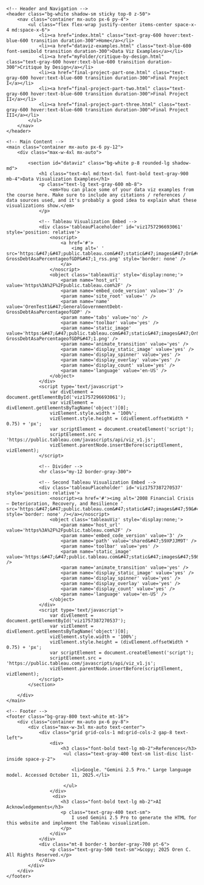 <html lang="en">
<head>
    <meta charset="UTF-8">
    <meta name="viewport" content="width=device-width, initial-scale=1.0">
    <title>Data Viz Examples - TSWD Portfolio</title>
    <script src="https://cdn.tailwindcss.com"></script>
    <link rel="preconnect" href="https://fonts.googleapis.com">
    <link rel="preconnect" href="https://fonts.gstatic.com" crossorigin>
    <link href="https://fonts.googleapis.com/css2?family=Inter:wght@400;500;600;700&display=swap" rel="stylesheet">
    <style>
        body {
            font-family: 'Inter', sans-serif;
        }
    </style>
</head>
<body class="bg-gray-50 text-gray-800">

    <!-- Header and Navigation -->
    <header class="bg-white shadow-sm sticky top-0 z-50">
        <nav class="container mx-auto px-6 py-4">
            <ul class="flex flex-wrap justify-center items-center space-x-4 md:space-x-6">
                <li><a href="index.html" class="text-gray-600 hover:text-blue-600 transition duration-300">Home</a></li>
                <li><a href="dataviz-examples.html" class="text-blue-600 font-semibold transition duration-300">Data Viz Examples</a></li>
                <li><a href="myFolder/critique-by-design.html" class="text-gray-600 hover:text-blue-600 transition duration-300">Critique by Design</a></li>
                <li><a href="final-project-part-one.html" class="text-gray-600 hover:text-blue-600 transition duration-300">Final Project I</a></li>
                <li><a href="final-project-part-two.html" class="text-gray-600 hover:text-blue-600 transition duration-300">Final Project II</a></li>
                <li><a href="final-project-part-three.html" class="text-gray-600 hover:text-blue-600 transition duration-300">Final Project III</a></li>
            </ul>
        </nav>
    </header>

    <!-- Main Content -->
    <main class="container mx-auto px-6 py-12">
        <div class="max-w-4xl mx-auto">

            <section id="dataviz" class="bg-white p-8 rounded-lg shadow-md">
                <h1 class="text-4xl md:text-5xl font-bold text-gray-900 mb-4">Data Visualization Examples</h1>
                <p class="text-lg text-gray-600 mb-8">
                    <em>You can place some of your data viz examples from the course here. Make sure to include any citations / references / data sources used, and it's probably a good idea to explain what these visualizations show.</em>
                </p>

                <!-- Tableau Visualization Embed -->
                <div class='tableauPlaceholder' id='viz1757296693061' style='position: relative'>
                    <noscript>
                        <a href='#'>
                            <img alt=' ' src='https:&#47;&#47;public.tableau.com&#47;static&#47;images&#47;Or&#47;OrenTest1&#47;GeneralGovernmentDebt-GrossDebtAsaPercentageofGDP&#47;1_rss.png' style='border: none' />
                        </a>
                    </noscript>
                    <object class='tableauViz' style='display:none;'>
                        <param name='host_url' value='https%3A%2F%2Fpublic.tableau.com%2F' />
                        <param name='embed_code_version' value='3' />
                        <param name='site_root' value='' />
                        <param name='name' value='OrenTest1&#47;GeneralGovernmentDebt-GrossDebtAsaPercentageofGDP' />
                        <param name='tabs' value='no' />
                        <param name='toolbar' value='yes' />
                        <param name='static_image' value='https:&#47;&#47;public.tableau.com&#47;static&#47;images&#47;Or&#47;OrenTest1&#47;GeneralGovernmentDebt-GrossDebtAsaPercentageofGDP&#47;1.png' />
                        <param name='animate_transition' value='yes' />
                        <param name='display_static_image' value='yes' />
                        <param name='display_spinner' value='yes' />
                        <param name='display_overlay' value='yes' />
                        <param name='display_count' value='yes' />
                        <param name='language' value='en-US' />
                    </object>
                </div>
                <script type='text/javascript'>
                    var divElement = document.getElementById('viz1757296693061');
                    var vizElement = divElement.getElementsByTagName('object')[0];
                    vizElement.style.width = '100%';
                    vizElement.style.height = (divElement.offsetWidth * 0.75) + 'px';
                    var scriptElement = document.createElement('script');
                    scriptElement.src = 'https://public.tableau.com/javascripts/api/viz_v1.js';
                    vizElement.parentNode.insertBefore(scriptElement, vizElement);
                </script>

                <!-- Divider -->
                <hr class="my-12 border-gray-300">

                <!-- Second Tableau Visualization Embed -->
                <div class='tableauPlaceholder' id='viz1757387270537' style='position: relative'>
                    <noscript><a href='#'><img alt='2008 Financial Crisis — Deterioration, Recovery, and Resilience ' src='https:&#47;&#47;public.tableau.com&#47;static&#47;images&#47;59&#47;59XPJJM9T&#47;1_rss.png' style='border: none' /></a></noscript>
                    <object class='tableauViz' style='display:none;'>
                        <param name='host_url' value='https%3A%2F%2Fpublic.tableau.com%2F' />
                        <param name='embed_code_version' value='3' />
                        <param name='path' value='shared&#47;59XPJJM9T' />
                        <param name='toolbar' value='yes' />
                        <param name='static_image' value='https:&#47;&#47;public.tableau.com&#47;static&#47;images&#47;59&#47;59XPJJM9T&#47;1.png' />
                        <param name='animate_transition' value='yes' />
                        <param name='display_static_image' value='yes' />
                        <param name='display_spinner' value='yes' />
                        <param name='display_overlay' value='yes' />
                        <param name='display_count' value='yes' />
                        <param name='language' value='en-US' />
                    </object>
                </div>
                <script type='text/javascript'>
                    var divElement = document.getElementById('viz1757387270537');
                    var vizElement = divElement.getElementsByTagName('object')[0];
                    vizElement.style.width = '100%';
                    vizElement.style.height = (divElement.offsetWidth * 0.75) + 'px';
                    var scriptElement = document.createElement('script');
                    scriptElement.src = 'https://public.tableau.com/javascripts/api/viz_v1.js';
                    vizElement.parentNode.insertBefore(scriptElement, vizElement);
                </script>
            </section>

        </div>
    </main>

    <!-- Footer -->
    <footer class="bg-gray-800 text-white mt-16">
        <div class="container mx-auto px-6 py-8">
            <div class="max-w-3xl mx-auto text-center">
                <div class="grid grid-cols-1 md:grid-cols-2 gap-8 text-left">
                    <div>
                        <h3 class="font-bold text-lg mb-2">References</h3>
                         <ul class="text-gray-400 text-sm list-disc list-inside space-y-2">
                         
                            <li>Google. "Gemini 2.5 Pro." Large language model. Accessed October 11, 2025.</li>
                           
                         </ul>
                    </div>
                     <div>
                        <h3 class="font-bold text-lg mb-2">AI Acknowledgements</h3>
                        <p class="text-gray-400 text-sm">
                            I used Gemini 2.5 Pro to generate the HTML for this website and implement the Tableau visualization.
                        </p>
                    </div>
                </div>
                <div class="mt-8 border-t border-gray-700 pt-6">
                    <p class="text-gray-500 text-sm">&copy; 2025 Oren C. All Rights Reserved.</p>
                </div>
            </div>
        </div>
    </footer>

</body>
</html>


